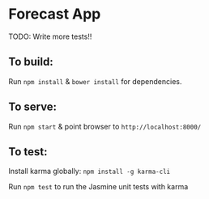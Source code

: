 # Forecast App

TODO: Write more tests!!

## To build:

Run `npm install` & `bower install` for dependencies.

## To serve:

Run `npm start` & point browser to `http://localhost:8000/`

## To test:

Install karma globally:
`npm install -g karma-cli`

Run `npm test` to run the Jasmine unit tests with karma
